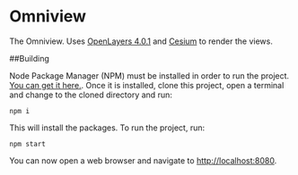 # Omniview

The Omniview. Uses [OpenLayers 4.0.1](http://openlayers.org/) and [Cesium](http://cesiumjs.org/) to render the views.

##Building

Node Package Manager (NPM) must be installed in order to run the project. [You can get it here.](https://nodejs.org/en/download/). Once it is installed, clone this project, open a terminal and change to the cloned directory and run:

`npm i`

This will install the packages. To run the project, run:

`npm start`

You can now open a web browser and navigate to [http://localhost:8080](http://localhost:8080).
